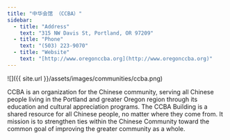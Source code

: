 ```yaml
---
title: "中华会馆 （CCBA）"
sidebar:
  - title: "Address"
    text: "315 NW Davis St, Portland, OR 97209"
  - title: "Phone"
    text: "(503) 223-9070"
  - title: "Website"
    text: "[http://www.oregonccba.org](http://www.oregonccba.org)"
---
```


![]({{ site.url }}/assets/images/communities/ccba.png)

CCBA is an organization for the Chinese community, serving all Chinese people living in the Portland and greater Oregon region through its education and cultural appreciation programs. The CCBA Building is a shared resource for all Chinese people, no matter where they come from. It mission is to strengthen ties within the Chinese Community toward the common goal of improving the greater community as a whole.
